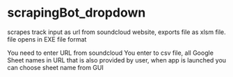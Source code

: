 # scrapingBot_dropdown
scrapes track input as url from soundcloud website, exports file as xlsm file.
file opens in EXE file format

You need to enter URL from soundcloud
You enter to csv file, all Google Sheet names in URL that is also provided by user, when app is launched you can choose sheet name from GUI
